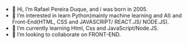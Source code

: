 - 👋 Hi, I’m Rafael Pereira Duque, and i was born in 2005.
- 👀 I’m interested in learn Python(mainly machine learning and AI) and Front-End(HTML, CSS and JAVASCRIPT/ REACT.JS/ NODE.JS).
- 🌱 I’m currently learning Html, Css and JavaScript/Node.JS.
- 💞️ I’m looking to collaborate on FRONT-END.

<!---
RafaelDuque049/RafaelDuque049 is a ✨ special ✨ repository because its `README.md` (this file) appears on your GitHub profile.
You can click the Preview link to take a look at your changes.
--->
